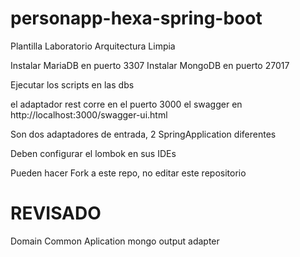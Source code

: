 # personapp-hexa-spring-boot
Plantilla Laboratorio Arquitectura Limpia

Instalar MariaDB en puerto 3307
Instalar MongoDB en puerto 27017

Ejecutar los scripts en las dbs

el adaptador rest corre en el puerto 3000
el swagger en http://localhost:3000/swagger-ui.html

Son dos adaptadores de entrada, 2 SpringApplication diferentes

Deben configurar el lombok en sus IDEs

Pueden hacer Fork a este repo, no editar este repositorio

# REVISADO
Domain
Common
Aplication
mongo output adapter